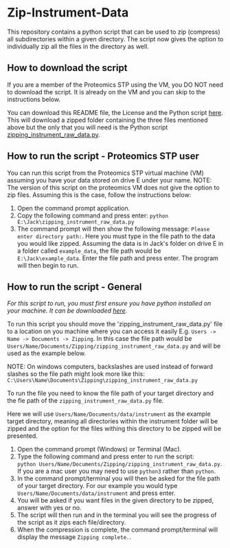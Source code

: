 # Zip-Instrument-Data

This repository contains a python script that can be used to zip (compress) all subdirectories within a given directory. The script now gives the option to individually zip all the files in the directory as well. 

## How to download the script

If you are a member of the Proteomics STP using the VM, you DO NOT need to download the script. It is already on the VM and you can skip to the instructions below.

You can download this README file, the License and the Python script [here](https://github.com/Jack-Coutts/Zip-Instrument-Data/archive/refs/tags/v1.0.0.zip). This
will download a zipped folder containing the three files mentioned above but the only that you will need is the Python script 
[zipping_instrument_raw_data.py](https://github.com/Jack-Coutts/Zip-Instrument-Data/blob/main/zipping_instrument_raw_data.py). 

## How to run the script - Proteomics STP user

You can run this script from the Proteomics STP virtual machine (VM) assuming you have your data stored on drive E under your name. NOTE: The version of this script on the proteomics VM does not give the option to zip files. Assuming this is the case, follow the instructions below:

1. Open the command prompt application.
2. Copy the following command and press enter: `python E:\Jack\zipping_instrument_raw_data.py`
3. The command prompt will then show the following message: `Please enter directory path:`. Here you must type in the file path to the data you would like zipped. 
Assuming the data is in Jack's folder on drive E in a folder called `example_data`, the file path would be `E:\Jack\example_data`. Enter the file path and press enter. The program will then begin to run.  

## How to run the script - General

*For this script to run, you must first ensure you have python installed on your machine. It can be downloaded [here](https://www.python.org/downloads/).*

To run this script you should move the 'zipping_instrument_raw_data.py' file to a location on you machine where you can access it easily E.g. `Users -> Name -> Documents -> Zipping`.
In this case the file path would be `Users/Name/Documents/Zipping/zipping_instrument_raw_data.py` and will be used as the example below. 

NOTE: On windows computers, backslashes are used instead of forward slashes so the file path might look more like this: `C:\Users\Name\Documents\Zipping\zipping_instrument_raw_data.py`

To run the file you need to know the file path of your target directory and the fle path of the `zipping_instrument_raw_data.py` file.

Here we will use `Users/Name/Documents/data/instrument` as the example target directory, meaning all directories within the instrument folder will be zipped and the option for the files withing this directory to be zipped will be presented.

1. Open the command prompt (Windows) or Terminal (Mac).
2. Type the following command and press enter to run the script:<br/>`python Users/Name/Documents/Zipping/zipping_instrument_raw_data.py`. If you are a mac user you may need to use `python3` rather than `python`.
3. In the command prompt/terminal you will then be asked for the file path of your target directory. For our example you would type `Users/Name/Documents/data/instrument` and press enter.
4. You will be asked if you want files in the given directory to be zipped, answer with yes or no.
5. The script will then run and in the terminal you will see the progress of the script as it zips each file/directory.
6. When the compression is complete, the command prompt/terminal will display the message `Zipping complete.`.


